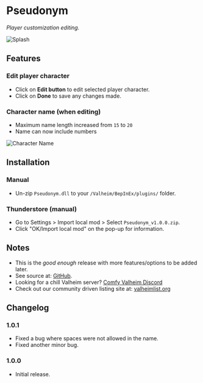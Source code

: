 # Pseudonym

*Player customization editing.*

![Splash](https://i.imgur.com/wY7SMDf.png)

## Features

### Edit player character

  * Click on **Edit button** to edit selected player character.
  * Click on **Done** to save any changes made.

### Character name (when editing)

  * Maximum name length increased from `15` to `20`
  * Name can now include numbers

![Character Name](https://i.imgur.com/vGboiA3.png)

## Installation

### Manual

  * Un-zip `Pseudonym.dll` to your `/Valheim/BepInEx/plugins/` folder.

### Thunderstore (manual)

  * Go to Settings > Import local mod > Select `Pseudonym_v1.0.0.zip`.
  * Click "OK/Import local mod" on the pop-up for information.

## Notes

  * This is the *good enough* release with more features/options to be added later.
  * See source at: [GitHub](https://github.com/redseiko/ComfyMods/tree/main/Pseudonym).
  * Looking for a chill Valheim server? [Comfy Valheim Discord](https://discord.gg/ameHJz5PFk)
  * Check out our community driven listing site at: [valheimlist.org](https://valheimlist.org/)

## Changelog

### 1.0.1

  * Fixed a bug where spaces were not allowed in the name.
  * Fixed another minor bug.

### 1.0.0

  * Initial release.